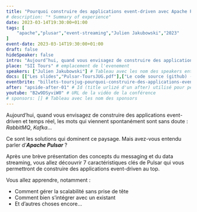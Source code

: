 ```yaml
---
title: "Pourquoi construire des applications event-driven avec Apache Pulsar"
# description: "* Summary of experience"
date: 2023-03-14T19:30:00+01:00
tags: [
    "apache","plusar","event-streaming","Julien Jakubowski","2023"
]
event-date: 2023-03-14T19:30:00+01:00
draft: false
hideSpeaker: false
intro: "Aujourd’hui, quand vous envisagez de construire des applications event-driven et temps réel, les mots qui viennent spontanément sont sans doute : RabbitMQ, Kafka... Mais avez-vous entendu parler d’Apache Pulsar"
place: "SII Tours" # emplacement de l'evenement
speakers: ["Julien Jakubowski"] # Tableau avec les nom des speakers entre " et séparé par des , et doit être identique au titre du speaker enregistré !
docs: [["Les slides","Pulsar-ToursJUG.pdf"],["Le code source (github) -  pulsar-demo-beer-factory","https://t.co/sOQqCAh6nx"],["Le code source (github) - multi-protocol-pulsar","https://t.co/DFHqVoSksF"],["Affiche de la soirée","20230314.pdf"]] # Tableau donnant les liens vers les documents de la soirée hors affiche - exemple : [["L'inauguration","http://toursjug.cloud.xwiki.com/xwiki/bin/download/Meetings/20080409/InaugurationToursJUG.pdf"], ["Unitils et Selenium","Unitils-Selenium.pdf"]]
eventbrite: "billets-toursjug-pourquoi-construire-des-applications-event-driven-avec-apache-pu-577701038357" # Id de l'inscription (la partie de l'URL sr trouvant après https://www.eventbrite.fr/e/ )
after: "apside-after-01" # Id (title urlizé d'un after) utilisé pour peupler la section after d'un evvent (exemple : apside-after-01)
youtube: "B2w9DSyviW0" # URL de la vidéo de la conférence
# sponsors: [] # Tableau avec les nom des sponsors
---
```


Aujourd’hui, quand vous envisagez de construire des applications event-driven et temps réel, les mots qui viennent spontanément sont sans doute : *RabbitMQ*, *Kafka*...

Ce sont les solutions qui dominent ce paysage. Mais avez-vous entendu parler d’***Apache Pulsar*** ?

Après une brève présentation des concepts du messaging et du data streaming, vous allez découvrir 7 caractéristiques clés de Pulsar qui vous permettront de construire des applications event-driven au top.

Vous allez apprendre, notamment :

* Comment gérer la scalabilité sans prise de tête
* Comment bien s’intégrer avec un existant
* Et d’autres choses encore...

